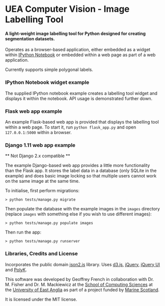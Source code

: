 # UEA Computer Vision - Image Labelling Tool

#### A light-weight image labelling tool for Python designed for creating segmentation datasets.

Operates as a browser-based application, either embedded as a widget within [IPython Notebook](http://ipython.org)
or embedded within a web page as part of a web application.

Currently supports simple polygonal labels.


### IPython Notebook widget example

The supplied IPython notebook example creates a labelling tool widget and displays it within the notebook.
API usage is demonstrated further down.

### Flask web app example

An example Flask-based web app is provided that displays the labelling tool within a web page. To start it,
run `python flask_app.py` and open `127.0.0.1:5000` within a browser.

### Django 1.11 web app example

** Not Django 2.x compatible **

The example Django-based web app provides a little more functionality than the Flask app. It stores the label
data in a database (only SQLite in the example) and does basic image locking so that multiple users cannot work
on the same image at the same time.

To initialise, first perform migrations:

```
> python tests/manage.py migrate
```

Then populate the database with the example images in the `images` directory (replace `images` with something
else if you wish to use different images):

```
> python tests/manage.py populate images
```

Then run the app:

```
> python tests/manage.py runserver
```


### Libraries, Credits and License

Incorporates the public domain [json2.js](https://github.com/douglascrockford/JSON-js) library.
Uses [d3.js](http://d3js.org/), [jQuery](https://jquery.com/), [jQuery UI](https://jqueryui.com/)
and [PolyK](http://polyk.ivank.net/).

This software was developed by Geoffrey French in collaboration with Dr. M. Fisher and
Dr. M. Mackiewicz at the [School of Computing Sciences](http://www.uea.ac.uk/computing)
at the [University of East Anglia](http://www.uea.ac.uk) as part of a project funded by
[Marine Scotland](http://www.gov.scot/Topics/marine).

It is licensed under the MIT license.
